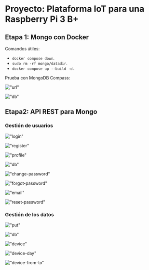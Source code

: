 # Proyecto: Plataforma IoT para una Raspberry Pi 3 B+

## Etapa 1: Mongo con Docker

Comandos útiles:

- `docker compose down`.
- `sudo rm -rf mongo/datadir`.
- `docker compose up --build -d`.

Prueba con MongoDB Compass:

!["url"](./imagenes/etapa1/1-url.png)

!["db"](./imagenes/etapa1/2-db.png)

## Etapa2: API REST para Mongo

### Gestión de usuarios

!["login"](./imagenes/etapa2/usuarios/1-login.png)

!["register"](./imagenes/etapa2/usuarios/2-register.png)

!["profile"](./imagenes/etapa2/usuarios/3-profile.png)

!["db"](./imagenes/etapa2/usuarios/4-db.png)

!["change-password"](./imagenes/etapa2/usuarios/5-change-password.png)

!["forgot-password"](./imagenes/etapa2/usuarios/6-forgot-password.png)

!["email"](./imagenes/etapa2/usuarios/7-email.png)

!["reset-password"](./imagenes/etapa2/usuarios/8-reset-password.png)

### Gestión de los datos

!["put"](./imagenes/etapa2/data/1-put.png)

!["db"](./imagenes/etapa2/data/2-db.png)

!["device"](./imagenes/etapa2/data/3-device.png)

!["device-day"](./imagenes/etapa2/data/4-device-day.png)

!["device-from-to"](./imagenes/etapa2/data/5-device-from-to.png)